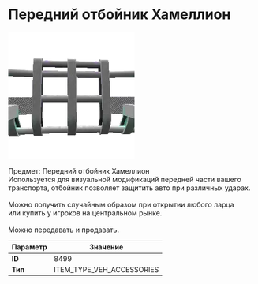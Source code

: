 # Передний отбойник Хамеллион

![Item Image](../img/8499.webp?raw=true)

Предмет: Передний отбойник Хамеллион<br>Используется для визуальной модификаций передней части вашего<br>транспорта, отбойник позволяет защитить авто при различных ударах.<br><br>Можно получить случайным образом при открытии любого ларца<br>или купить у игроков на центральном рынке.<br><br>Можно передавать и продавать.


| Параметр | Значение |
|----------|----------|
| **ID** | 8499 |
| **Тип** | ITEM_TYPE_VEH_ACCESSORIES |

